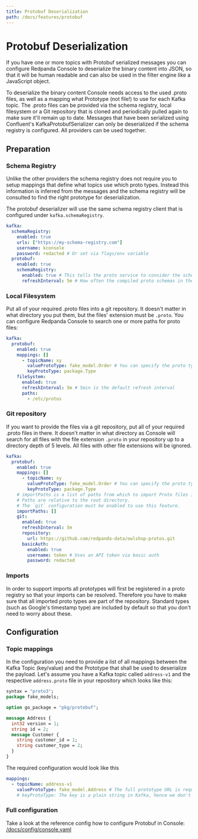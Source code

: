 ```yaml
---
title: Protobuf Deserialization
path: /docs/features/protobuf
---
```


# Protobuf Deserialization

If you have one or more topics with Protobuf serialized messages you can configure Redpanda Console to deserialize
the binary content into JSON, so that it will be human readable and can also be used in the filter engine
like a JavaScript object.

To deserialize the binary content Console needs access to the used .proto files, as well as a mapping what
Prototype (not file!) to use for each Kafka topic. The .proto files can be provided via the schema registry,
local filesystem or a Git repository that is cloned and periodically pulled again to make sure it'll 
remain up to date. Messages that have been serialized using Confluent's KafkaProtobufSerializer can
only be deserialized if the schema registry is configured. All providers can be used together.

## Preparation

### Schema Registry

Unlike the other providers the schema registry does not require you to setup mappings that define
what topics use which proto types. Instead this information is inferred from the messages and
the schema registry will be consulted to find the right prototype for deserialization.

The protobuf deserializer will use the same schema registry client that is configured under
`kafka.schemaRegistry`.

```yaml
kafka:
  schemaRegistry:
    enabled: true
    urls: ["https://my-schema-registry.com"]
    username: kconsole
    password: redacted # Or set via flags/env variable
  protobuf:
    enabled: true
    schemaRegistry:
      enabled: true # This tells the proto service to consider the schema registry when deserializing messages
      refreshInterval: 5m # How often the compiled proto schemas in the cache should be updated
```

### Local Filesystem

Put all of your required .proto files into a git repository. It doesn't matter in what directory you put them,
but the files' extension must be `.proto`. You can configure Redpanda Console to search one or more paths for 
proto files:

```yaml
kafka:
  protobuf:
    enabled: true
    mappings: []
      - topicName: xy
        valueProtoType: fake_model.Order # You can specify the proto type for the record key and/or value (just one will work too)
        keyProtoType: package.Type
    fileSystem:
      enabled: true
      refreshInterval: 5m # 5min is the default refresh interval
      paths:
        - /etc/protos
```

### Git repository

If you want to provide the files via a git repository, put all of your required .proto files in there.
It doesn't matter in what directory as Console will search for all files with the file extension `.proto`
in your repository up to a directory depth of 5 levels. All files with other file extensions will be ignored.

```yaml
kafka:
  protobuf:
    enabled: true
    mappings: []
      - topicName: xy
        valueProtoType: fake_model.Order # You can specify the proto type for the record key and/or value (just one will work too)
        keyProtoType: package.Type
    # importPaths is a list of paths from which to import Proto files into Redpanda Console.
    # Paths are relative to the root directory.
    # The `git` configuration must be enabled to use this feature.
    importPaths: []
    git:
      enabled: true
      refreshInterval: 5m
      repository:
        url: https://github.com/redpanda-data/owlshop-protos.git
      basicAuth:
        enabled: true
        username: token # Uses an API token via basic auth
        password: redacted
```

### Imports

In order to support imports all prototypes will first be registered in a proto registry so that your
imports can be resolved. Therefore you have to make sure that all imported proto types are part of
the repository. Standard types (such as Google's timestamp type) are included by default so that you
don't need to worry about these.

## Configuration

### Topic mappings

In the configuration you need to provide a list of all mappings between the Kafka Topic (key/value)
and the Prototype that shall be used to deserialize the payload. Let's assume you have a Kafka topic
called `address-v1` and the respective `address.proto` file in your repository which looks like this:

```proto
syntax = "proto3";
package fake_models;

option go_package = "pkg/protobuf";

message Address {
  int32 version = 1;
  string id = 2;
  message Customer {
    string customer_id = 1;
    string customer_type = 2;
  }
}
```

The required configuration would look like this

```yaml
mappings:
  - topicName: address-v1
    valueProtoType: fake_model.Address # The full prototype URL is required
    # keyProtoType: The key is a plain string in Kafka, hence we don't have a prototype for the record's key
```

### Full configuration

Take a look at the reference config how to configure Protobuf in Console: [/docs/config/console.yaml](https://github.com/xxxcrel/kafka-console/blob/master/docs/config/console.yaml)
